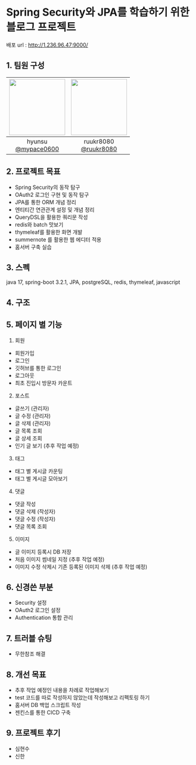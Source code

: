 # Spring Security와 JPA를 학습하기 위한 블로그 프로젝트

배포 url : http://1.236.96.47:9000/


## 1. 팀원 구성
|<img src="https://avatars.githubusercontent.com/u/97038857?v=4" width="150" height="150"/>|<img src="https://avatars.githubusercontent.com/u/131014787?v=4" width="150" height="150"/>|
|:-:|:-:|
|hyunsu<br/>[@mypace0600](https://github.com/mypace0600)|ruukr8080<br/>[@ruukr8080](https://github.com/ruukr8080)|

## 2. 프로젝트 목표
- Spring Security의 동작 탐구
- OAuth2 로그인 구현 및 동작 탐구
- JPA를 통한 ORM 개념 정리
- 엔티티간 연관관계 설정 및 개념 정리
- QueryDSL을 활용한 쿼리문 작성
- redis와 batch 맛보기
- thymeleaf를 활용한 화면 개발
- summernote 를 활용한 웹 에디터 적용
- 홈서버 구축 실습

## 3. 스펙
java 17, spring-boot 3.2.1, JPA, postgreSQL, redis, thymeleaf, javascript

## 4. 구조

## 5. 페이지 별 기능
1) 회원
- 회원가입
- 로그인
- 깃허브를 통한 로그인
- 로그아웃
- 최초 진입시 방문자 카운트

2) 포스트
- 글쓰기 (관리자)
- 글 수정 (관리자)
- 글 삭제 (관리자)
- 글 목록 조회
- 글 상세 조회
- 인기 글 보기 (추후 작업 예정)

3) 태그
- 태그 별 게시글 카운팅
- 태그 별 게시글 모아보기

4) 댓글
- 댓글 작성
- 댓글 삭제 (작성자)
- 댓글 수정 (작성자)
- 댓글 목록 조회

5) 이미지
- 글 이미지 등록시 DB 저장
- 처음 이미지 썸네일 지정 (추후 작업 예정)
- 이미지 수정 삭제시 기존 등록된 이미지 삭제 (추후 작업 예정)

## 6. 신경쓴 부분
- Security 설정
- OAuth2 로그인 설정
- Authentication 통합 관리

## 7. 트러블 슈팅
- 무한참조 해결

## 8. 개선 목표
- 추후 작업 예정인 내용을 차례로 작업해보기
- test 코드를 따로 작성하지 않았는데 작성해보고 리펙토링 하기
- 홈서버 DB 백업 스크립트 작성
- 젠킨스를 통한 CICD 구축

## 9. 프로젝트 후기
- 심현수
- 신한
